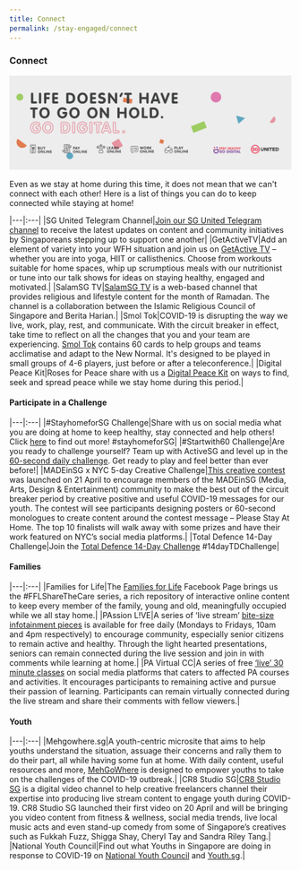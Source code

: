 ```yaml
---
title: Connect
permalink: /stay-engaged/connect
---
```


### Connect

![Connect](/images/connect.jpg)

Even as we stay at home during this time, it does not mean that we can't connect with each other! Here is a list of things you can do to keep connected while staying at home! 

|---|:---|
|SG United Telegram Channel|[Join our SG United Telegram channel](https://t.me/SG_United) to receive the latest updates on content and community initiatives by Singaporeans stepping up to support one another|
|GetActiveTV|Add an element of variety into your WFH situation and join us on [GetActive TV](https://www.youtube.com/channel/UCuxLiBJZxsbBx9tpV0KTt7A) – whether you are into yoga, HIIT or callisthenics. Choose from workouts suitable for home spaces, whip up scrumptious meals with our nutritionist or tune into our talk shows for ideas on staying healthy, engaged and motivated.|
|SalamSG TV|[SalamSG TV](http://www.go.gov.sg/salamsgtv) is a web-based channel that provides religious and lifestyle content for the month of Ramadan. The channel is a collaboration between the Islamic Religious Council of Singapore and Berita Harian.|
|Smol Tok|COVID-19 is disrupting the way we live, work, play, rest, and communicate. With the circuit breaker in effect, take time to reflect on all the changes that you and your team are experiencing. [Smol Tok](https://www.starknicked.com/new-normal) contains 60 cards to help groups and teams acclimatise and adapt to the New Normal. It's designed to be played in small groups of 4-6 players, just before or after a teleconference.|
|Digital Peace Kit|Roses for Peace share with us a [Digital Peace Kit](https://www.facebook.com/RosesOfPeace/posts/2329345003835612) on ways to find, seek and spread peace while we stay home during this period.|

#### Participate in a Challenge

|---|:---|
|#StayhomeforSG Challenge|Share with us on social media what you are doing at home to keep healthy, stay connected and help others! Click [here](/media/SHC.jpg/) to find out more! #stayhomeforSG|
|#Startwith60 Challenge|Are you ready to challenge yourself? Team up with ActiveSG and level up in the [60-second daily challenge](https://campaign.activehealth.sg/startwith60?hsCtaTracking=c5f935a3-76df-49b6-ad21-8bc43059ddd3%7C6241e776-279f-4d3b-a65d-68aaf9627129). Get ready to play and feel better than ever before!|
|MADEinSG x NYC 5-day Creative Challenge|[This creative contest](https://www.facebook.com/499886730606/posts/10163475309385607/?d=n) was launched on 21 April to encourage members of the MADEinSG (Media, Arts, Design & Entertainment) community to make the best out of the circuit breaker period by creative positive and useful COVID-19 messages for our youth. The contest will see participants designing posters or 60-second monologues to create content around the contest message – Please Stay At Home. The top 10 finalists will walk away with some prizes and have their work featured on NYC’s social media platforms.|
|Total Defence 14-Day Challenge|Join the [Total Defence 14-Day Challenge](https://www.instagram.com/p/B-qXKZjHqCM/?igshid=1feyxa4m49m72) #14dayTDChallenge|

#### Families

|---|:---|
|Families for Life|The [Families for Life](https://www.facebook.com/familiesforlife.sg/) Facebook Page brings us the #FFLShareTheCare series, a rich repository of  interactive online content to keep every member of the family, young and old, meaningfully occupied while we all stay home.|
|PAssion L!VE|A series of ‘live stream’ [bite-size infotainment pieces](https://www.facebook.com/pacourses) is available for free daily (Mondays to Fridays, 10am and 4pm respectively) to encourage community, especially senior citizens to remain active and healthy. Through the light hearted presentations, seniors can remain connected during the live session and join in with comments while learning at home.|
|PA Virtual CC|A series of free [‘live’ 30 minute classes](https://www.facebook.com/pg/pacourses/videos/) on social media platforms that caters to affected PA courses and activities. It encourages participants to remaining active and pursue their passion of learning. Participants can remain virtually connected during the live stream and share their comments with fellow viewers.|

#### Youth

|---|:---|
|Mehgowhere.sg|A youth-centric microsite that aims to help youths understand the situation, assuage their concerns and rally them to do their part, all while having some fun at home. With daily content, useful resources and more, [MehGoWhere](https://www.mehgowhere.sg) is designed to empower youths to take on the challenges of the COVID-19 outbreak.|
|CR8 Studio SG|[CR8 Studio SG](https://www.facebook.com/groups/cr8studiosg/?ref=share) is a digital video channel to help creative freelancers channel their expertise into producing live stream content to engage youth during COVID-19. CR8 Studio SG launched their first video on 20 April and will be bringing you video content from fitness & wellness, social media trends, live local music acts and even stand-up comedy from some of Singapore’s creatives such as Fukkah Fuzz, Shigga Shay, Cheryl Tay and Sandra Riley Tang.|
|National Youth Council|Find out what Youths in Singapore are doing in response to COVID-19 on [National Youth Council](https://www.facebook.com/nycsg/) and [Youth.sg](https://www.facebook.com/youthdotsg/).|
